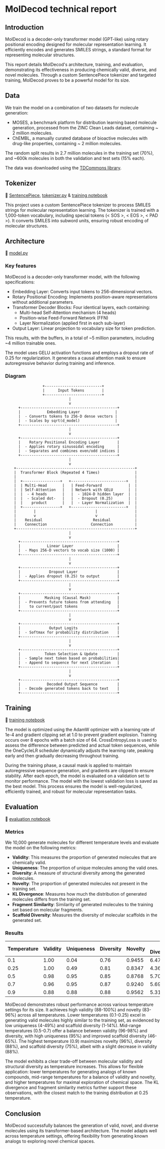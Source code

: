 # MolDecod technical report

## Introduction

MolDecod is a decoder-only transformer model (GPT-like) using rotary positional encoding designed for molecular representation learning. It efficiently encodes and generates SMILES strings, a standard format for representing molecular structures.

This report details MolDecod's architecture, training, and evaluation, demonstrating its effectiveness in producing chemically valid, diverse, and novel molecules. Through a custom SentencePiece tokenizer and targeted training, MolDecod proves to be a powerful model for its size.

## Data

We train the model on a combination of two datasets for molecule generation:
- MOSES, a benchmark platform for distribution learning based molecule generation, processed from the ZINC Clean Leads dataset, containing ~ 2 million molecules.
- ChEMBL, a manually curated database of bioactive molecules with drug-like properties, containing ~ 2 million molecules.

The random split results in 2.7 million molecules in the training set (70%), and ~600k molecules in both the validation and test sets (15% each).

The data was downloaded using the [TDCommons library](https://tdcommons.ai/generation_tasks/molgen/).

## Tokenizer

📖 [SentencePiece](https://github.com/google/sentencepiece), [tokenizer.py](https://github.com/tonito9/MolDecod-molecule-generation-transformer/blob/main/utils/tokenizer.py) & [training notebook](https://github.com/tonito9/MolDecod-molecule-generation-transformer/blob/main/notebooks/eval_moldecod.ipynb)

This project uses a custom SentencePiece tokenizer to process SMILES strings for molecular representation learning. The tokenizer is trained with a 1,000-token vocabulary, including special tokens (< SOS >, < EOS >, < PAD >). It converts SMILES into subword units, ensuring robust encoding of molecular structures.


## Architecture

📖 [model.py](https://github.com/tonito9/MolDecod-molecule-generation-transformer/blob/main/utils/model.py)

### Key features

MolDecod is a decoder-only transformer model, with the following specifications:
- Embedding Layer: Converts input tokens to 256-dimensional vectors.
- Rotary Positional Encoding: Implements position-aware representations without additional parameters.
- Transformer Decoder Blocks: Four identical layers, each containing:
    - Multi-head Self-Attention mechanism (4 heads)
    - Position-wise Feed-Forward Network (FFN)
    - Layer Normalization (applied first in each sub-layer)
- Output Layer: Linear projection to vocabulary size for token prediction.

This results, with the buffers, in a total of ~5 million parameters, including ~4 million trainable ones.

The model uses GELU activation functions and employs a dropout rate of 0.25 for regularization. It generates a causal attention mask to ensure autoregressive behavior during training and inference.

### Diagram

                     +--------------------------+
                     |      Input Tokens        |
                     +--------------------------+
                                 |
                                 v
          +--------------------------------------------+
          |            Embedding Layer                |
          |  - Converts tokens to 256-D dense vectors |
          |  - Scales by sqrt(d_model)                |
          +--------------------------------------------+
                                 |
                                 v
          +--------------------------------------------+
          |    Rotary Positional Encoding Layer        |
          |  - Applies rotary sinusoidal encoding      |
          |  - Separates and combines even/odd indices |
          +--------------------------------------------+
                                 |
                                 v
        +------------------------------------------------------+
        |  Transformer Block (Repeated 4 Times)                |
        |                                                      |
        |  +-----------------+   +-------------------------+   |
        |  | Multi-Head       |   | Feed-Forward            |  |
        |  | Self-Attention   |   | Network with GELU       |  |
        |  |  - 4 heads       |   |  - 1024-D hidden layer  |  |
        |  |  - Scaled dot-   |   |  - Dropout (0.25)       |  |
        |  |    product       |   |  - Layer Normalization  |  |
        |  +-----------------+   +-------------------------+   |
        |        |                           |                 |
        |        v                           v                 |
        |    Residual                       Residual           |
        |    Connection                    Connection          |
        +------------------------------------------------------+
                                 |
                                 v
          +--------------------------------------------+
          |            Linear Layer                    |
          |  - Maps 256-D vectors to vocab size (1000) |
          +--------------------------------------------+
                                 |
                                 v
          +--------------------------------------------+
          |             Dropout Layer                  |
          |  - Applies dropout (0.25) to output        |
          +--------------------------------------------+
                                 |
                                 v
          +--------------------------------------------+
          |           Masking (Causal Mask)            |
          |  - Prevents future tokens from attending   |
          |    to current/past tokens                  |
          +--------------------------------------------+
                                 |
                                 v
          +--------------------------------------------+
          |             Output Logits                  |
          |  - Softmax for probability distribution    |
          +--------------------------------------------+
                                 |
                                 v
          +--------------------------------------------+
          |           Token Selection & Update         |
          |  - Sample next token based on probabilities|
          |  - Append to sequence for next iteration   |
          +--------------------------------------------+
                                 |
                                 v
          +--------------------------------------------+
          |            Decoded Output Sequence         |
          |  - Decode generated tokens back to text    |
          +--------------------------------------------+


## Training

📖 [training notebook](https://github.com/tonito9/MolDecod-molecule-generation-transformer/blob/main/notebooks/eval_moldecod.ipynb)

The model is optimized using the AdamW optimizer with a learning rate of 1e-4 and gradient clipping set at 1.0 to prevent gradient explosion. Training occurs over 8 epochs with a batch size of 64. CrossEntropyLoss is used to assess the difference between predicted and actual token sequences, while the OneCycleLR scheduler dynamically adjusts the learning rate, peaking early and then gradually decreasing throughout training.

During the training phase, a causal mask is applied to maintain autoregressive sequence generation, and gradients are clipped to ensure stability. After each epoch, the model is evaluated on a validation set to monitor performance. The model with the lowest validation loss is saved as the best model. This process ensures the model is well-regularized, efficiently trained, and robust for molecular representation tasks.


## Evaluation

📖 [evaluation notebook](https://github.com/tonito9/MolDecod-molecule-generation-transformer/blob/main/notebooks/eval_moldecod.ipynb)

### Metrics

We 10,000 generate molecules for different temperature levels and evaluate the model on the following metrics:
- **Validity**: This measures the proportion of generated molecules that are chemically valid.
- **Uniqueness**: The proportion of unique molecules among the valid ones.
- **Diversity**: A measure of structural diversity among the generated molecules.
- **Novelty**: The proportion of generated molecules not present in the training set.
- **KL Divergence**: Measures how much the distribution of generated molecules differs from the training set.
- **Fragment Similarity**: Similarity of generated molecules to the training set based on molecular fragments.
- **Scaffold Diversity**: Measures the diversity of molecular scaffolds in the generated set.

### Results

| Temperature | Validity | Uniqueness | Diversity | Novelty | KL Divergence | Fragment Similarity | Scaffold Diversity |
|-------------|----------|------------|-----------|---------|---------------|---------------------|--------------------|
| 0.1         | 1.00     | 0.04       | 0.76      | 0.9455  | 6.4742        | 0.0545              | 0.0148             |
| 0.25        | 1.00     | 0.49       | 0.81      | 0.8347  | 4.3664        | 0.1653              | 0.1398             |
| 0.5         | 0.98     | 0.95       | 0.85      | 0.8768  | 5.7033        | 0.1237              | 0.4556             |
| 0.7         | 0.96     | 0.95       | 0.87      | 0.9240  | 5.6936        | 0.0778              | 0.6540             |
| 0.9         | 0.88     | 0.88       | 0.88      | 0.9562  | 5.3179        | 0.0502              | 0.7524             |


MolDecod demonstrates robust performance across various temperature settings for its size. It achieves high validity (88-100%) and novelty (83-96%) across all temperatures. Lower temperatures (0.1-0.25) excel in generating valid molecules highly similar to the training set, as evidenced by low uniqueness (4-49%) and scaffold diversity (1-14%). Mid-range temperatures (0.5-0.7) offer a balance between validity (96-98%) and diversity, with high uniqueness (95%) and improved scaffold diversity (46-65%). The highest temperature (0.9) maximizes novelty (96%), diversity (88%), and scaffold diversity (75%), albeit with a slight decrease in validity (88%).

The model exhibits a clear trade-off between molecular validity and structural diversity as temperature increases. This allows for flexible application: lower temperatures for generating analogs of known compounds, mid-range temperatures for a balance of validity and novelty, and higher temperatures for maximal exploration of chemical space. The KL divergence and fragment similarity metrics further support these observations, with the closest match to the training distribution at 0.25 temperature.


## Conclusion

MolDecod successfully balances the generation of valid, novel, and diverse molecules using its transformer-based architecture. The model adapts well across temperature settings, offering flexibility from generating known analogs to exploring novel chemical spaces.
